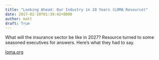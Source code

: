 ```yaml
---
title: "Looking Ahead: Our Industry in 10 Years (LOMA Resource)"
date: 2017-02-10T01:39:42+0000
author: matt
draft: True
---
```

What will the insurance sector be like in 2027? Resource turned to some seasoned executives for answers. Here’s what they had to say.

[ loma.org ]( http://www.loma.org/Publications/Documents/Resource/Public/2017/Resource_Cover_Story_February_2017.aspx )
